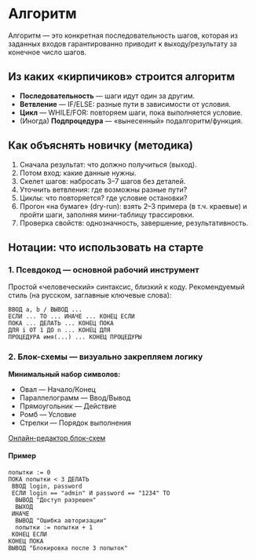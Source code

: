 # Алгоритм

Алгоритм — это конкретная последовательность шагов, которая из заданных входов гарантированно приводит к выходу/результату за конечное число шагов.

## Из каких «кирпичиков» строится алгоритм

- **Последовательность** — шаги идут один за другим.
- **Ветвление** — IF/ELSE: разные пути в зависимости от условия.
- **Цикл** — WHILE/FOR: повторяем шаги, пока выполняется условие.
- (Иногда) **Подпроцедура** — «вынесенный» подалгоритм/функция.

## Как объяснять новичку (методика)

1. Сначала результат: что должно получиться (выход).
2. Потом вход: какие данные нужны.
3. Скелет шагов: набросать 3–7 шагов без деталей.
4. Уточнить ветвления: где возможны разные пути?
5. Циклы: что повторяется? где условие остановки?
6. Прогон «на бумаге» (dry-run): взять 2–3 примера (в т.ч. краевые) и пройти шаги, заполняя мини-таблицу трассировки.
7. Проверка свойств: однозначность, завершение, результативность.

## Нотации: что использовать на старте

### 1. Псевдокод — основной рабочий инструмент

Простой «человеческий» синтаксис, близкий к коду. Рекомендуемый стиль (на русском, заглавные ключевые слова):

```text
ВВОД a, b / ВЫВОД ...
ЕСЛИ ... ТО ... ИНАЧЕ ... КОНЕЦ ЕСЛИ
ПОКА ... ДЕЛАТЬ ... КОНЕЦ ПОКА
ДЛЯ i ОТ 1 ДО n ... КОНЕЦ ДЛЯ
ПРОЦЕДУРА имя(...) ... КОНЕЦ ПРОЦЕДУРЫ
```

### 2. Блок-схемы — визуально закрепляем логику

**Минимальный набор символов:**

- Овал — Начало/Конец
- Параллелограмм — Ввод/Вывод
- Прямоугольник — Действие
- Ромб — Условие
- Стрелки — Порядок выполнения

[Онлайн-редактор блок-схем](https://programforyou.ru/block-diagram-redactor)

#### Пример

```text
попытки := 0
ПОКА попытки < 3 ДЕЛАТЬ
 ВВОД login, password
 ЕСЛИ login == "admin" И password == "1234" ТО
  ВЫВОД "Доступ разрешен"
  ВЫХОД
 ИНАЧЕ
  ВЫВОД "Ошибка авторизации"
  попытки := попытки + 1
 КОНЕЦ ЕСЛИ
КОНЕЦ ПОКА
ВЫВОД "Блокировка после 3 попыток"
```
